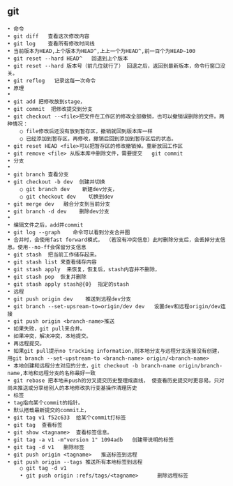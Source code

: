 ## git
	• 命令
	• git diff   查看这次修改内容
	• git log    查看所有修改时间线
	• 当前版本为HEAD,上个版本为HEAD^,上上一个为HEAD^,前一百个为HEAD~100
	• git reset --hard HEAD^   回退到上个版本
	• git reset --hard 版本号（前几位就行了） 回退之后，返回到最新版本，命令行窗口没关。
	• git reflog   记录这每一次命令
	• 原理
	• 
	• git add 把修改放到stage，
	• git commit  把修改提交到分支
	• git checkout --<file>把文件在工作区的修改全部撤销，也可以撤销误删除的文件。两种情况：
		○ file修改后还没有放到暂存区，撤销就回到版本库一样
		○ 已经添加到暂存区，再修改，撤销后回到添加到暂存区后的状态。
	• git reset HEAD <file>可以把暂存区的修改撤销掉。重新放回工作区
	• git remove <file> 从版本库中删除文件，需要提交   git commit
	• 分支
	• 
	• git branch 查看分支
	• git checkout -b dev  创建并切换
		○ git branch dev    新建dev分支，
		○ git checkout dev    切换到dev
	• git merge dev   融合分支到当前分支
	• git branch -d dev    删除dev分支
	• 
	• 编辑文件之后，add并commit
	• git log --graph    命令可以看到分支合并图
	• 合并时，会使用fast forward模式， （若没有冲突信息）此时删除分支后，会丢掉分支信息。使用--no-ff会保留分支信息
	• git stash  把当前工作储存起来。
	• git stash list 来查看储存内容
	• git stash apply  来恢复，恢复后，stash内容并不删除，
	• git stash pop  恢复并删除
	• git stash apply stash@{0}  指定的stash
	• 远程
	• git push origin dev    推送到远程dev分支
	• git branch --set-upsream-to=origin/dev dev   设置dev和远程origin/dev连接
	• git push origin <branch-name>推送
	• 如果失败，git pull来合并。
	• 如果冲突，解决冲突，本地提交。
	• 再远程提交。
	• 如果git pull提示no tracking information,则本地分支与远程分支连接没有创建， 用git branch --set-upstream-to <branch-name> origin/<branch-name>
	• 本地创建和远程分支对应的分支，git checkout -b branch-name origin/branch-name,本地和远程分支的名称最好一致
	• git rebase 把本地未push的分叉提交历史整理成直线， 使查看历史提交时更容易。只对尚未推送或分享给别人的本地修改执行变基操作清理历史
	• 标签
	• tag指向某个commit的指针。
	• 默认搭载最新提交的commit上，
	• git tag v1 f52c633  给某个commit打标签
	• git tag  查看标签
	• git show <tagname>  查看标签信息。
	• git tag -a v1 -m"version 1" 1094adb   创建带说明的标签
	• git tag -d v1   删除标签
	• git push origin <tagname>   推送标签到远程
	• git push origin --tags 推送所有本地标签到远程
		○ git tag -d v1
        • git push origin :refs/tags/<tagname>      删除远程标签
